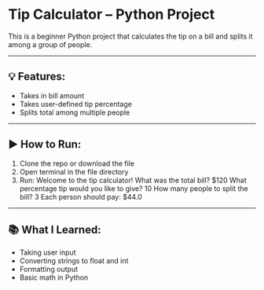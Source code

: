 # Tip Calculator – Python Project

This is a beginner Python project that calculates the tip on a bill and splits it among a group of people.

---

## 💡 Features:
- Takes in bill amount
- Takes user-defined tip percentage
- Splits total among multiple people

---

## ▶️ How to Run:
1. Clone the repo or download the file
2. Open terminal in the file directory
3. Run:
Welcome to the tip calculator!
What was the total bill? $120
What percentage tip would you like to give? 10
How many people to split the bill? 3
Each person should pay: $44.0

---

## 📚 What I Learned:
- Taking user input
- Converting strings to float and int
- Formatting output
- Basic math in Python


